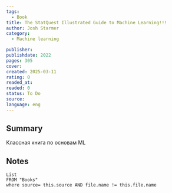 ```yaml
---
tags:
  - Book
title: The StatQuest Illustrated Guide to Machine Learning!!! 
author: Josh Starmer
category: 
  - Machine learning

publisher: 
publishdate: 2022
pages: 305
cover: 
created: 2025-03-11
rating: 0
readed_at: 
readed: 0
status: To Do
source: 
language: eng
---
```

## Summary

Классная книга по основам ML
## Notes
```dataview
List 
FROM "Books"
where source= this.source AND file.name != this.file.name
```